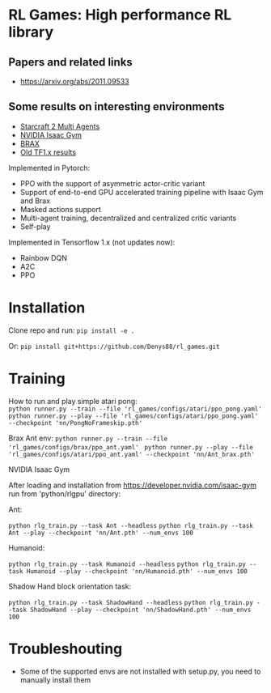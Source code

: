 # RL Games: High performance RL library  

## Papers and related links

* <https://arxiv.org/abs/2011.09533>

## Some results on interesting environments  

* [Starcraft 2 Multi Agents](docs/SMAC.md)  
* [NVIDIA Isaac Gym](docs/ISAAC_GYM.md)  
* [BRAX](docs/BRAX.md)  
* [Old TF1.x results](docs/BRAX.md)  

Implemented in Pytorch:

* PPO with the support of asymmetric actor-critic variant
* Support of end-to-end GPU accelerated training pipeline with Isaac Gym and Brax
* Masked actions support
* Multi-agent training, decentralized and centralized critic variants
* Self-play 

 Implemented in Tensorflow 1.x (not updates now):

* Rainbow DQN
* A2C
* PPO

# Installation
Clone repo and run:
```pip install -e .```

Or:
```pip install git+https://github.com/Denys88/rl_games.git```

# Training
How to run and play simple atari pong:  
```python runner.py --train --file 'rl_games/configs/atari/ppo_pong.yaml' ```
```python runner.py --play --file 'rl_games/configs/atari/ppo_pong.yaml' --checkpoint 'nn/PongNoFrameskip.pth'```  

Brax Ant env:
```python runner.py --train --file 'rl_games/configs/brax/ppo_ant.yaml' ```
```python runner.py --play --file 'rl_games/configs/atari/ppo_ant.yaml' --checkpoint 'nn/Ant_brax.pth'``` 

NVIDIA Isaac Gym

After loading and installation from https://developer.nvidia.com/isaac-gym run from 'python/rlgpu' directory:

Ant:

```python rlg_train.py --task Ant --headless```
```python rlg_train.py --task Ant --play --checkpoint 'nn/Ant.pth' --num_envs 100``` 

Humanoid:

```python rlg_train.py --task Humanoid --headless```
```python rlg_train.py --task Humanoid --play --checkpoint 'nn/Humanoid.pth' --num_envs 100``` 

Shadow Hand block orientation task:

```python rlg_train.py --task ShadowHand --headless```
```python rlg_train.py --task ShadowHand --play --checkpoint 'nn/ShadowHand.pth' --num_envs 100``` 

# Troubleshouting

* Some of the supported envs are not installed with setup.py, you need to manually install them
